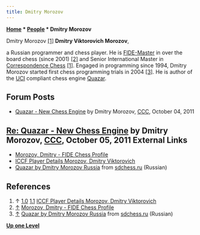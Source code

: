 ```yaml
---
title: Dmitry Morozov
---
```

**[Home](Home "Home") * [People](People "People") * Dmitry Morozov**

[](https://www.iccf.com/player?id=141447) Dmitry Morozov [[1]](#cite-note-iccf-1)
**Dmitry Viktorovich Morozov**,

a Russian programmer and chess player. He is [FIDE-Master](https://en.wikipedia.org/wiki/FIDE_Master) in over the board chess (since 2001) <a id="cite-note-2" href="#cite-ref-2">[2]</a> and Senior International Master in [Correspondence Chess](https://en.wikipedia.org/wiki/Correspondence_chess) [[1]](#cite-note-iccf-1).
Engaged in programming since 1994, Dmitry Morozov started first chess programming trials in 2004 <a id="cite-note-3" href="#cite-ref-3">[3]</a>. He is author of the [UCI](UCI "UCI") compliant chess engine [Quazar](Quazar "Quazar").

## Forum Posts

- [Quazar - New Chess Engine](http://www.talkchess.com/forum3/viewtopic.php?t=40633) by Dmitry Morozov, [CCC](CCC "CCC"), October 04, 2011

## [Re: Quazar - New Chess Engine](http://www.talkchess.com/forum3/viewtopic.php?f=2&t=40633&start=4) by Dmitry Morozov, [CCC](CCC "CCC"), October 05, 2011 External Links

- [Morozov, Dmitry - FIDE Chess Profile](https://ratings.fide.com/profile/4135296)
- [ICCF Player Details Morozov, Dmitry Viktorovich](https://www.iccf.com/player?id=141447)
- [Quazar by Dmitry Morozov Russia](http://www.sdchess.ru/Quazar.htm) from [sdchess.ru](http://www.sdchess.ru/) (Russian)

## References

1. ↑ [1.0](#cite-ref-iccf-1-0) [1.1](#cite-ref-iccf-1-1) [ICCF Player Details Morozov, Dmitry Viktorovich](https://www.iccf.com/player?id=141447)
1. <a id="cite-ref-2" href="#cite-note-2">↑</a> [Morozov, Dmitry - FIDE Chess Profile](https://ratings.fide.com/profile/4135296)
1. <a id="cite-ref-3" href="#cite-note-3">↑</a> [Quazar by Dmitry Morozov Russia](http://www.sdchess.ru/Quazar.htm) from [sdchess.ru](http://www.sdchess.ru/) (Russian)

**[Up one Level](People "People")**

